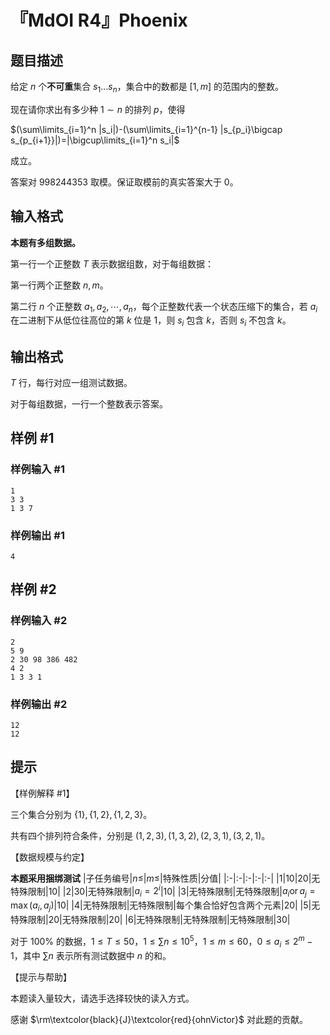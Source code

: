 # 『MdOI R4』Phoenix

## 题目描述

给定 $n$ 个**不可重**集合 $s_1\dots s_n$，集合中的数都是 $[1,m]$ 的范围内的整数。

现在请你求出有多少种 $1\sim n$ 的排列 $p$，使得

$(\sum\limits_{i=1}^n |s_i|)-(\sum\limits_{i=1}^{n-1} |s_{p_i}\bigcap s_{p_{i+1}}|)=|\bigcup\limits_{i=1}^n s_i|$

成立。

答案对 $998244353$ 取模。保证取模前的真实答案大于 $0$。

## 输入格式

**本题有多组数据。**

第一行一个正整数 $T$ 表示数据组数，对于每组数据：

第一行两个正整数 $n,m$。

第二行 $n$ 个正整数 $a_1,a_2,\cdots,a_n$，每个正整数代表一个状态压缩下的集合，若 $a_i$ 在二进制下从低位往高位的第 $k$ 位是 $1$，则 $s_i$ 包含 $k$，否则 $s_i$ 不包含 $k$。

## 输出格式

$T$ 行，每行对应一组测试数据。

对于每组数据，一行一个整数表示答案。

## 样例 #1

### 样例输入 #1
```
1
3 3
1 3 7
```

### 样例输出 #1

```
4
```

## 样例 #2

### 样例输入 #2
```
2
5 9
2 30 98 386 482
4 2 
1 3 3 1
```

### 样例输出 #2

```
12
12
```

## 提示

【样例解释 #1】

三个集合分别为 $\{1\},\{1,2\},\{1,2,3\}$。


共有四个排列符合条件，分别是 $(1,2,3),(1,3,2),(2,3,1),(3,2,1)$。

【数据规模与约定】

**本题采用捆绑测试**
|子任务编号|$n\le$|$m\le$|特殊性质|分值|
|:-|:-|:-|:-|:-|
|$1$|$10$|$20$|无特殊限制|$10$|
|$2$|$30$|无特殊限制|$a_i=2^i$|$10$|
|$3$|无特殊限制|无特殊限制|$a_i\operatorname{or}a_j=\max(a_i,a_j)$|$10$|
|$4$|无特殊限制|无特殊限制|每个集合恰好包含两个元素|$20$|
|$5$|无特殊限制|$20$|无特殊限制|$20$|
|$6$|无特殊限制|无特殊限制|无特殊限制|$30$|

对于 $100\%$ 的数据，$1 \le T \le 50$，$1\le \sum n\le  10^5$，$1\le m\le 60$，$0 \le a_i \le 2^m-1$，其中 $\sum n$  表示所有测试数据中 $n$ 的和。

【提示与帮助】

本题读入量较大，请选手选择较快的读入方式。

感谢 $\rm\textcolor{black}{J}\textcolor{red}{ohnVictor}$ 对此题的贡献。
